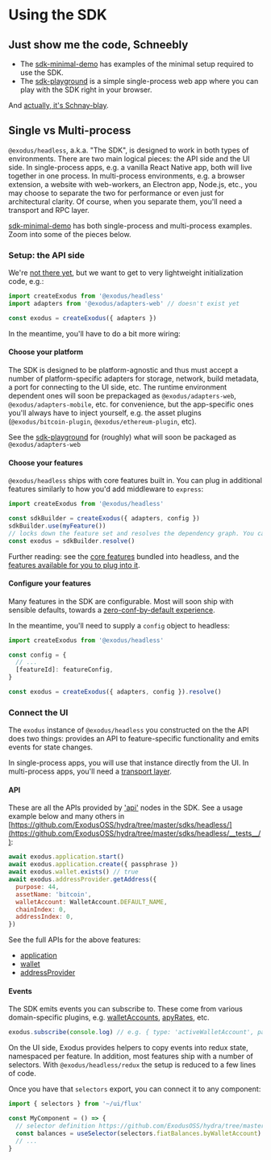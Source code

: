 # Using the SDK

## Just show me the code, Schneebly

- The [sdk-minimal-demo](https://github.com/ExodusOSS/hydra/tree/master/apps/sdk-minimal-demo/) has examples of the minimal setup required to use the SDK.
- The [sdk-playground](https://github.com/ExodusOSS/hydra/tree/master/apps/sdk-playground/) is a simple single-process web app where you can play with the SDK right in your browser.

And [actually, it's Schnay-blay](https://www.youtube.com/watch?v=MKUH-TZcSqE).

## Single vs Multi-process

`@exodus/headless`, a.k.a. "The SDK", is designed to work in both types of environments. There are two main logical pieces: the API side and the UI side. In single-process apps, e.g. a vanilla React Native app, both will live together in one process. In multi-process environments, e.g. a browser extension, a website with web-workers, an Electron app, Node.js, etc., you may choose to separate the two for performance or even just for architectural clarity. Of course, when you separate them, you'll need a transport and RPC layer.

[sdk-minimal-demo](https://github.com/ExodusOSS/hydra/tree/master/apps/sdk-minimal-demo/) has both single-process and multi-process examples. Zoom into some of the pieces below.

### Setup: the API side

We're [not there yet](https://github.com/ExodusOSS/hydra/issues/7750), but we want to get to very lightweight initialization code, e.g.:

```js
import createExodus from '@exodus/headless'
import adapters from '@exodus/adapters-web' // doesn't exist yet

const exodus = createExodus({ adapters })
```

In the meantime, you'll have to do a bit more wiring:

#### Choose your platform

The SDK is designed to be platform-agnostic and thus must accept a number of platform-specific adapters for storage, network, build metadata, a port for connecting to the UI side, etc. The runtime environment dependent ones will soon be prepackaged as `@exodus/adapters-web`, `@exodus/adapters-mobile`, etc. for convenience, but the app-specific ones you'll always have to inject yourself, e.g. the asset plugins (`@exodus/bitcoin-plugin`, `@exodus/ethereum-plugin`, etc).

See the [sdk-playground](https://github.com/ExodusOSS/hydra/tree/master/apps/sdk-playground/src/background/adapters/index.ts) for (roughly) what will soon be packaged as `@exodus/adapters-web`

#### Choose your features

`@exodus/headless` ships with core features built in. You can plug in additional features similarly to how you'd add middleware to `express`:

```js
import createExodus from '@exodus/headless'

const sdkBuilder = createExodus({ adapters, config })
sdkBuilder.use(myFeature())
// locks down the feature set and resolves the dependency graph. You can't call `use()` after this
const exodus = sdkBuilder.resolve()
```

Further reading: see the [core features](https://github.com/ExodusOSS/hydra/tree/master/sdks/headless/src/index.js) bundled into headless, and the [features available for you to plug into it](https://github.com/ExodusOSS/hydra/tree/master/features/).

#### Configure your features

Many features in the SDK are configurable. Most will soon ship with sensible defaults, towards a [zero-conf-by-default experience](https://github.com/ExodusOSS/hydra/issues/5820).

In the meantime, you'll need to supply a `config` object to headless:

```js
import createExodus from '@exodus/headless'

const config = {
  // ...
  [featureId]: featureConfig,
}

const exodus = createExodus({ adapters, config }).resolve()
```

### Connect the UI

The `exodus` instance of `@exodus/headless` you constructed on the the API does two things: provides an API to feature-specific functionality and emits events for state changes.

In single-process apps, you will use that instance directly from the UI. In multi-process apps, you'll need a [transport layer](https://github.com/ExodusOSS/hydra/blob/8ac3c1382e3d51923de4d73c43c32f92005ae351/apps/sdk-minimal-demo/src/__tests__/multi-process.ts#L94).

#### API

These are all the APIs provided by ['api'](legos.md#api-slices) nodes in the SDK. See a usage example below and many others in [https://github.com/ExodusOSS/hydra/tree/master/sdks/headless/](https://github.com/ExodusOSS/hydra/tree/master/sdks/headless/__tests__/):

```js
await exodus.application.start()
await exodus.application.create({ passphrase })
await exodus.wallet.exists() // true
await exodus.addressProvider.getAddress({
  purpose: 44,
  assetName: 'bitcoin',
  walletAccount: WalletAccount.DEFAULT_NAME,
  chainIndex: 0,
  addressIndex: 0,
})
```

See the full APIs for the above features:

- [application](https://github.com/ExodusOSS/hydra/tree/master/features/application/src/api/index.ts)
- [wallet](https://github.com/ExodusOSS/hydra/tree/master/features/wallet/api/index.js)
- [addressProvider](https://github.com/ExodusOSS/hydra/tree/master/features/address-provider/api/index.js)

#### Events

The SDK emits events you can subscribe to. These come from various domain-specific plugins, e.g. [walletAccounts](https://github.com/ExodusOSS/hydra/blob/8ac3c1382e3d51923de4d73c43c32f92005ae351/features/wallet-accounts/plugins/lifecycle.js#L15-L34), [apyRates](https://github.com/ExodusOSS/hydra/tree/master/features/apy-rates/plugin/index.js#L4), etc.

```js
exodus.subscribe(console.log) // e.g. { type: 'activeWalletAccount', payload: 'exodus_0' }
```

On the UI side, Exodus provides helpers to copy events into redux state, namespaced per feature. In addition, most features ship with a number of selectors. With `@exodus/headless/redux` the setup is reduced to a few lines of code.

Once you have that `selectors` export, you can connect it to any component:

```js
import { selectors } from '~/ui/flux'

const MyComponent = () => {
  // selector definition https://github.com/ExodusOSS/hydra/tree/master/features/fiat-balances/redux/selectors/by-wallet-account.js
  const balances = useSelector(selectors.fiatBalances.byWalletAccount)
  // ...
}
```
